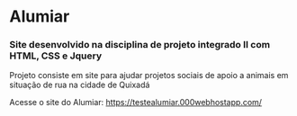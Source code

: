 # Alumiar

### Site desenvolvido na disciplina de projeto integrado II com HTML, CSS e Jquery

Projeto consiste em site para ajudar projetos sociais de apoio a animais em situação de rua na cidade de Quixadá

Acesse o site do Alumiar: https://testealumiar.000webhostapp.com/
